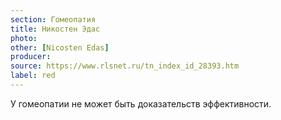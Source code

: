 ```yaml
---
section: Гомеопатия
title: Никостен Эдас
photo:
other: [Nicosten Edas]
producer:
source: https://www.rlsnet.ru/tn_index_id_28393.htm
label: red
---
```


У гомеопатии не может быть доказательств эффективности.
